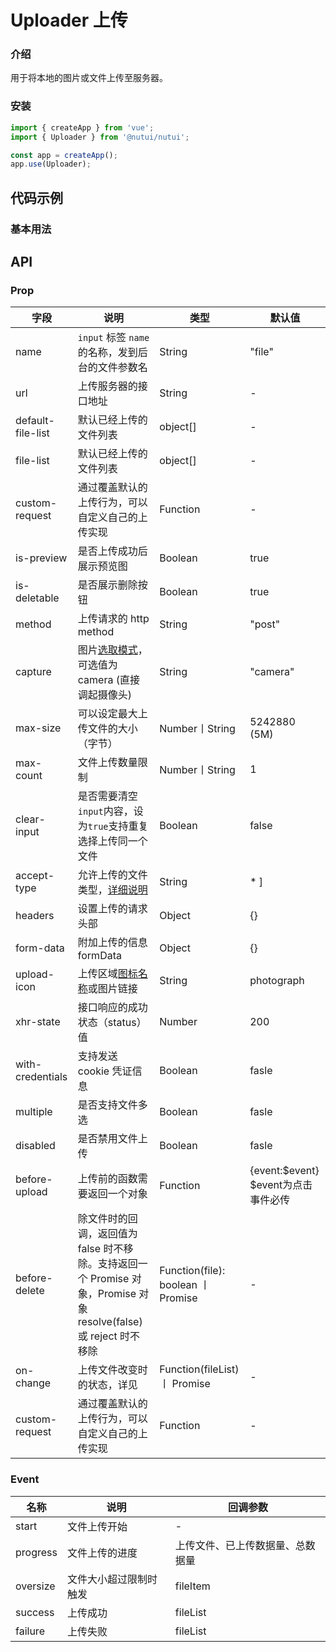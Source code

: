 # Uploader 上传

### 介绍

用于将本地的图片或文件上传至服务器。

### 安装

``` javascript
import { createApp } from 'vue';
import { Uploader } from '@nutui/nutui';

const app = createApp();
app.use(Uploader);

```

## 代码示例

### 基本用法

## API

### Prop

| 字段 | 说明 | 类型 | 默认值
|----- | ----- | ----- | ----- 
| name | `input` 标签 `name` 的名称，发到后台的文件参数名 | String | "file"
| url | 上传服务器的接口地址 | String | -
| default-file-list | 默认已经上传的文件列表 | object[] | -
| file-list | 默认已经上传的文件列表 | object[] | -
| custom-request | 通过覆盖默认的上传行为，可以自定义自己的上传实现 | Function | -
| is-preview | 是否上传成功后展示预览图 | Boolean | true
| is-deletable | 是否展示删除按钮 | Boolean | true
| method | 上传请求的 http method | String | "post"
| capture | 图片[选取模式](https://developer.mozilla.org/zh-CN/docs/Web/HTML/Element/input#htmlattrdefcapture)，可选值为 camera (直接调起摄像头) | String | "camera"
| max-size | 可以设定最大上传文件的大小（字节） | Number丨String | 5242880 (5M)
| max-count | 文件上传数量限制 | Number丨String | 1
| clear-input | 是否需要清空`input`内容，设为`true`支持重复选择上传同一个文件 | Boolean | false
| accept-type | 允许上传的文件类型，[详细说明](https://developer.mozilla.org/zh-CN/docs/Web/HTML/Element/Input/file#%E9%99%90%E5%88%B6%E5%85%81%E8%AE%B8%E7%9A%84%E6%96%87%E4%BB%B6%E7%B1%BB%E5%9E%8B) | String | * ]
| headers | 设置上传的请求头部 | Object | {}
| form-data | 附加上传的信息 formData | Object | {}
| upload-icon | 上传区域[图标名称](#/zh-CN/icon)或图片链接 | String | photograph
| xhr-state | 接口响应的成功状态（status）值 | Number | 200
| with-credentials | 支持发送 cookie 凭证信息 | Boolean | fasle
| multiple | 是否支持文件多选 | Boolean | fasle
| disabled | 是否禁用文件上传 | Boolean | fasle
| before-upload | 上传前的函数需要返回一个对象  | Function | {event:$event} $event为点击事件必传
| before-delete | 除文件时的回调，返回值为 false 时不移除。支持返回一个 Promise 对象，Promise 对象 resolve(false) 或 reject 时不移除      | Function(file): boolean 丨Promise | -
| on-change | 上传文件改变时的状态，详见     | Function(fileList) 丨 Promise | -
| custom-request | 通过覆盖默认的上传行为，可以自定义自己的上传实现     | Function  | -

### Event

| 名称 | 说明 | 回调参数 
|----- | ----- | ----- 
| start | 文件上传开始 | -
| progress | 文件上传的进度 | 上传文件、已上传数据量、总数据量
| oversize | 	文件大小超过限制时触发 | fileItem
| success | 上传成功 | fileList
| failure | 上传失败 | fileList

